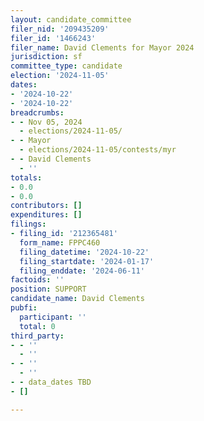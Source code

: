 ```yaml
---
layout: candidate_committee
filer_nid: '209435209'
filer_id: '1466243'
filer_name: David Clements for Mayor 2024
jurisdiction: sf
committee_type: candidate
election: '2024-11-05'
dates:
- '2024-10-22'
- '2024-10-22'
breadcrumbs:
- - Nov 05, 2024
  - elections/2024-11-05/
- - Mayor
  - elections/2024-11-05/contests/myr
- - David Clements
  - ''
totals:
- 0.0
- 0.0
contributors: []
expenditures: []
filings:
- filing_id: '212365481'
  form_name: FPPC460
  filing_datetime: '2024-10-22'
  filing_startdate: '2024-01-17'
  filing_enddate: '2024-06-11'
factoids: ''
position: SUPPORT
candidate_name: David Clements
pubfi:
  participant: ''
  total: 0
third_party:
- - ''
  - ''
- - ''
  - ''
- - data_dates TBD
- []

---
```


